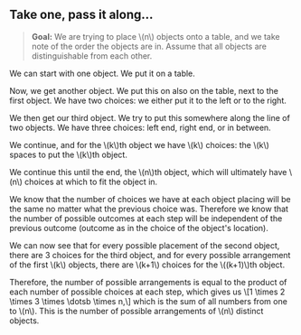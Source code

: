 ## Take one, pass it along...

> **Goal:** We are trying to place \\(n\\) objects onto a table, and we take note of the order the objects are in. Assume that all objects are distinguishable from each other.

We can start with one object. We put it on a table.

Now, we get another object. We put this on also on the table, next to the first object. We have two choices: we either put it to the left or to the right.

We then get our third object. We try to put this somewhere along the line of two objects. We have three choices: left end, right end, or in between.

We continue, and for the \\(k\\)th object we have \\(k\\) choices: the \\(k\\) spaces to put the \\(k\\)th object.

We continue this until the end, the \\(n\\)th object, which will ultimately have \\(n\\) choices at which to fit the object in.

We know that the number of choices we have at each object placing will be the same no matter what the previous choice was. Therefore we know that the number of possible outcomes at each step will be independent of the previous outcome (outcome as in the choice of the object's location).

We can now see that for every possible placement of the second object, there are 3 choices for the third object, and for every possible arrangement of the first \\(k\\) objects, there are \\(k+1\\) choices for the \\((k+1)\\)th object.

Therefore, the number of possible arrangements is equal to the product of each number of possible choices at each step, which gives us
\\[1 \\times 2 \\times 3 \\times \dotsb \\times n,\\]
which is the sum of all numbers from one to \\(n\\). This is the number of possible arrangements of \\(n\\) distinct objects.
